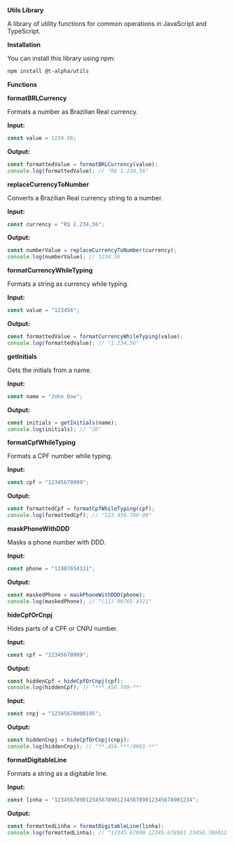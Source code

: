**Utils Library**

A library of utility functions for common operations in JavaScript and TypeScript.

**Installation**

You can install this library using npm:

```bash
npm install @t-alpha/utils
```

**Functions**

**formatBRLCurrency**

Formats a number as Brazilian Real currency.

**Input:**
```typescript
const value = 1234.56;
```

**Output:**
```typescript
const formattedValue = formatBRLCurrency(value);
console.log(formattedValue); // "R$ 1.234,56"
```

**replaceCurrencyToNumber**

Converts a Brazilian Real currency string to a number.

**Input:**
```typescript
const currency = "R$ 1.234,56";
```

**Output:**
```typescript
const numberValue = replaceCurrencyToNumber(currency);
console.log(numberValue); // 1234.56
```

**formatCurrencyWhileTyping**

Formats a string as currency while typing.

**Input:**
```typescript
const value = "123456";
```

**Output:**
```typescript
const formattedValue = formatCurrencyWhileTyping(value);
console.log(formattedValue); // "1.234,56"
```

**getInitials**

Gets the initials from a name.

**Input:**
```typescript
const name = "John Doe";
```

**Output:**
```typescript
const initials = getInitials(name);
console.log(initials); // "JD"
```

**formatCpfWhileTyping**

Formats a CPF number while typing.

**Input:**
```typescript
const cpf = "12345678909";
```

**Output:**
```typescript
const formattedCpf = formatCpfWhileTyping(cpf);
console.log(formattedCpf); // "123.456.789-09"
```

**maskPhoneWithDDD**

Masks a phone number with DDD.

**Input:**
```typescript
const phone = "11987654321";
```

**Output:**
```typescript
const maskedPhone = maskPhoneWithDDD(phone);
console.log(maskedPhone); // "(11) 98765-4321"
```

**hideCpfOrCnpj**

Hides parts of a CPF or CNPJ number.

**Input:**
```typescript
const cpf = "12345678909";
```

**Output:**
```typescript
const hiddenCpf = hideCpfOrCnpj(cpf);
console.log(hiddenCpf); // "***.456.789-**"
```

**Input:**
```typescript
const cnpj = "12345678000195";
```

**Output:**
```typescript
const hiddenCnpj = hideCpfOrCnpj(cnpj);
console.log(hiddenCnpj); // "**.456.***/0001-**"
```

**formatDigitableLine**

Formats a string as a digitable line.

**Input:**
```typescript
const linha = "12345678901234567890123456789012345678901234";
```

**Output:**
```typescript
const formattedLinha = formatDigitableLine(linha);
console.log(formattedLinha); // "12345.67890 12345.678901 23456.789012 3 45678901234"
```
